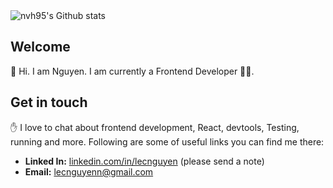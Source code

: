 <img src="https://github-readme-stats.vercel.app/api?username=lecnguyenn&show_icons=true&count_private=true&theme=dracula&include_all_commits=true" alt="nvh95's Github stats" />

## Welcome

👋 Hi. I am Nguyen. I am currently a Frontend Developer 🧑‍💻.

## Get in touch

✋ I love to chat about frontend development, React, devtools, Testing, running and more. Following are some of useful links you can find me there:

- **Linked In:** [linkedin.com/in/lecnguyen](https://www.linkedin.com/in/lecnguyen) (please send a note)
- **Email:** <lecnguyenn@gmail.com>

